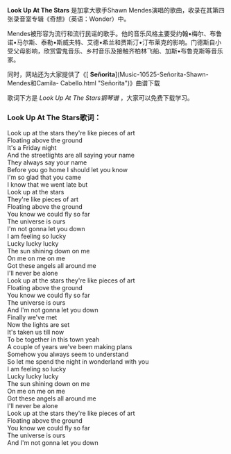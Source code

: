 

**Look Up At The Stars** 是加拿大歌手Shawn Mendes演唱的歌曲，收录在其第四张录音室专辑《奇想》（英语：Wonder）中。

Mendes被形容为流行和流行民谣的歌手。他的音乐风格主要受约翰•梅尔、布鲁诺•马尔斯、泰勒•斯威夫特、艾德•希兰和贾斯汀•汀布莱克的影响。门德斯自小受父母影响，欣赏雷鬼音乐、乡村音乐及接触齐柏林飞船、加斯•布鲁克斯等音乐家。

同时，网站还为大家提供了《[ **Señorita**](Music-10525-Señorita-Shawn-Mendes和Camila-
Cabello.html "Señorita")》曲谱下载

歌词下方是 _Look Up At The Stars钢琴谱_ ，大家可以免费下载学习。

### Look Up At The Stars歌词：

Look up at the stars they're like pieces of art  
Floating above the ground  
It's a Friday night  
And the streetlights are all saying your name  
They always say your name  
Before you go home I should let you know  
I'm so glad that you came  
I know that we went late but  
Look up at the stars  
They're like pieces of art  
Floating above the ground  
You know we could fly so far  
The universe is ours  
I'm not gonna let you down  
I am feeling so lucky  
Lucky lucky lucky  
The sun shining down on me  
On me on me on me  
Got these angels all around mе  
I'll never be alonе  
Look up at the stars they're like pieces of art  
Floating above the ground  
You know we could fly so far  
The universe is ours  
And I'm not gonna let you down  
Finally we've met  
Now the lights are set  
It's taken us till now  
To be together in this town yeah  
A couple of years we've been making plans  
Somehow you always seem to understand  
So let me spend the night in wonderland with you  
I am feeling so lucky  
Lucky lucky lucky  
The sun shining down on me  
On me on me on me  
Got these angels all around me  
I'll never be alone  
Look up at the stars they're like pieces of art  
Floating above the ground  
You know we could fly so far  
The universe is ours  
And I'm not gonna let you down

